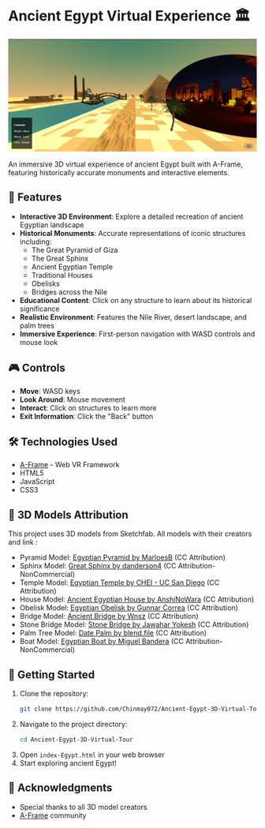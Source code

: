 # Ancient Egypt Virtual Experience 🏛️

![Ancient Egypt Scene Preview](preview.png)

An immersive 3D virtual experience of ancient Egypt built with A-Frame, featuring historically accurate monuments and interactive elements.

## 🌟 Features

- **Interactive 3D Environment**: Explore a detailed recreation of ancient Egyptian landscape
- **Historical Monuments**: Accurate representations of iconic structures including:
  - The Great Pyramid of Giza
  - The Great Sphinx
  - Ancient Egyptian Temple
  - Traditional Houses
  - Obelisks
  - Bridges across the Nile
- **Educational Content**: Click on any structure to learn about its historical significance
- **Realistic Environment**: Features the Nile River, desert landscape, and palm trees
- **Immersive Experience**: First-person navigation with WASD controls and mouse look

## 🎮 Controls

- **Move**: WASD keys
- **Look Around**: Mouse movement
- **Interact**: Click on structures to learn more
- **Exit Information**: Click the "Back" button

## 🛠️ Technologies Used

- [A-Frame](https://aframe.io/) - Web VR Framework
- HTML5
- JavaScript
- CSS3

## 🎨 3D Models Attribution

This project uses 3D models from Sketchfab. All models with their creators and link :

- Pyramid Model: [Egyptian Pyramid by MarloesB](https://skfb.ly/6UKzH) (CC Attribution)
- Sphinx Model: [Great Sphinx by danderson4](https://skfb.ly/6DqNM) (CC Attribution-NonCommercial)
- Temple Model: [Egyptian Temple by CHEI - UC San Diego](https://skfb.ly/6uO8q) (CC Attribution)
- House Model: [Ancient Egyptian House by AnshiNoWara](https://skfb.ly/oOZUu) (CC Attribution)
- Obelisk Model: [Egyptian Obelisk by Gunnar Correa](https://skfb.ly/6WO8T) (CC Attribution)
- Bridge Model: [Ancient Bridge by Wnsz](https://skfb.ly/6XTAu) (CC Attribution)
- Stone Bridge Model: [Stone Bridge by Jawahar Yokesh](https://skfb.ly/oH8sR) (CC Attribution)
- Palm Tree Model: [Date Palm by blend.file](https://skfb.ly/oIOS9) (CC Attribution)
- Boat Model: [Egyptian Boat by Miguel Bandera](https://skfb.ly/ZxSB) (CC Attribution-NonCommercial)

## 🚀 Getting Started

1. Clone the repository:
   ```bash
   git clone https://github.com/Chinmay072/Ancient-Egypt-3D-Virtual-Tour.git
   ```
2. Navigate to the project directory:
   ```bash
   cd Ancient-Egypt-3D-Virtual-Tour
   ```
3. Open `index-Egypt.html` in your web browser
4. Start exploring ancient Egypt!
## 🙏 Acknowledgments

- Special thanks to all 3D model creators
- [A-Frame](https://aframe.io/) community
